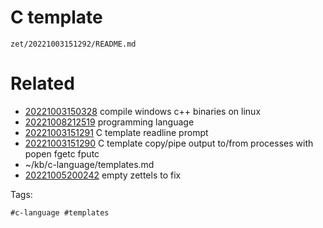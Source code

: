 # C template

` zet/20221003151292/README.md `

# Related

- [20221003150328](/zet/20221003150328/README.md) compile windows c++ binaries on linux
- [20221008212519](/zet/20221008212519/README.md) programming language
- [20221003151291](/zet/20221003151291/README.md) C template readline prompt
- [20221003151290](/zet/20221003151290/README.md) C template copy/pipe output to/from processes with popen fgetc fputc
- ~/kb/c-language/templates.md
- [20221005200242](/zet/20221005200242/README.md) empty zettels to fix

Tags:

    #c-language #templates 
